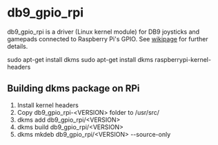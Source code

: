 db9_gpio_rpi
==============
db9_gpio_rpi is a driver (Linux kernel module) for DB9 joysticks and gamepads connected to Raspberry Pi's GPIO. See [wikipage](https://github.com/RetroPie/RetroPie-Setup/wiki/GPIO-Modules#db9_gpio_rpi) for further details.

sudo apt-get install dkms
sudo apt-get install dkms raspberrypi-kernel-headers


Building dkms package on RPi
---------------------------------------------------
1. Install kernel headers
2. Copy db9_gpio_rpi-\<VERSION> folder to /usr/src/
3. dkms add db9_gpio_rpi/\<VERSION>
4. dkms build db9_gpio_rpi/\<VERSION>
5. dkms mkdeb db9_gpio_rpi/\<VERSION> --source-only
